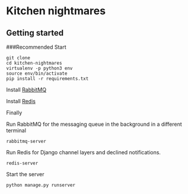 # Kitchen nightmares
## Getting started

###Recommended Start
    
    git clone
    cd kitchen-nightmares
    virtualenv -p python3 env
    source env/bin/activate
    pip install -r requirements.txt

Install [RabbitMQ](https://www.rabbitmq.com/download.html)

Install [Redis](https://redis.io/download)

    
Finally 

Run RabbitMQ for the messaging queue in the background in a different terminal

`rabbitmq-server`


Run Redis for Django channel layers and declined notifications.

`redis-server` 

Start the server

`python manage.py runserver`


